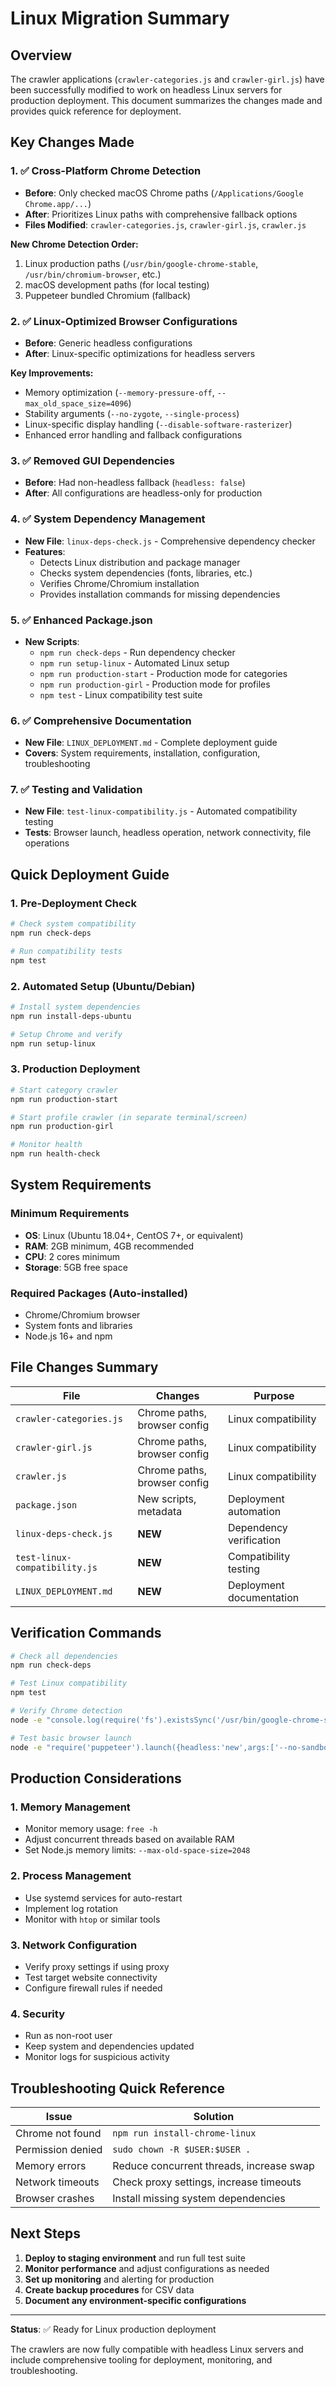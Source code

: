 # Linux Migration Summary

## Overview

The crawler applications (`crawler-categories.js` and `crawler-girl.js`) have been successfully modified to work on headless Linux servers for production deployment. This document summarizes the changes made and provides quick reference for deployment.

## Key Changes Made

### 1. ✅ Cross-Platform Chrome Detection
- **Before**: Only checked macOS Chrome paths (`/Applications/Google Chrome.app/...`)
- **After**: Prioritizes Linux paths with comprehensive fallback options
- **Files Modified**: `crawler-categories.js`, `crawler-girl.js`, `crawler.js`

**New Chrome Detection Order:**
1. Linux production paths (`/usr/bin/google-chrome-stable`, `/usr/bin/chromium-browser`, etc.)
2. macOS development paths (for local testing)
3. Puppeteer bundled Chromium (fallback)

### 2. ✅ Linux-Optimized Browser Configurations
- **Before**: Generic headless configurations
- **After**: Linux-specific optimizations for headless servers

**Key Improvements:**
- Memory optimization (`--memory-pressure-off`, `--max_old_space_size=4096`)
- Stability arguments (`--no-zygote`, `--single-process`)
- Linux-specific display handling (`--disable-software-rasterizer`)
- Enhanced error handling and fallback configurations

### 3. ✅ Removed GUI Dependencies
- **Before**: Had non-headless fallback (`headless: false`)
- **After**: All configurations are headless-only for production

### 4. ✅ System Dependency Management
- **New File**: `linux-deps-check.js` - Comprehensive dependency checker
- **Features**: 
  - Detects Linux distribution and package manager
  - Checks system dependencies (fonts, libraries, etc.)
  - Verifies Chrome/Chromium installation
  - Provides installation commands for missing dependencies

### 5. ✅ Enhanced Package.json
- **New Scripts**: 
  - `npm run check-deps` - Run dependency checker
  - `npm run setup-linux` - Automated Linux setup
  - `npm run production-start` - Production mode for categories
  - `npm run production-girl` - Production mode for profiles
  - `npm test` - Linux compatibility test suite

### 6. ✅ Comprehensive Documentation
- **New File**: `LINUX_DEPLOYMENT.md` - Complete deployment guide
- **Covers**: System requirements, installation, configuration, troubleshooting

### 7. ✅ Testing and Validation
- **New File**: `test-linux-compatibility.js` - Automated compatibility testing
- **Tests**: Browser launch, headless operation, network connectivity, file operations

## Quick Deployment Guide

### 1. Pre-Deployment Check
```bash
# Check system compatibility
npm run check-deps

# Run compatibility tests
npm test
```

### 2. Automated Setup (Ubuntu/Debian)
```bash
# Install system dependencies
npm run install-deps-ubuntu

# Setup Chrome and verify
npm run setup-linux
```

### 3. Production Deployment
```bash
# Start category crawler
npm run production-start

# Start profile crawler (in separate terminal/screen)
npm run production-girl

# Monitor health
npm run health-check
```

## System Requirements

### Minimum Requirements
- **OS**: Linux (Ubuntu 18.04+, CentOS 7+, or equivalent)
- **RAM**: 2GB minimum, 4GB recommended
- **CPU**: 2 cores minimum
- **Storage**: 5GB free space

### Required Packages (Auto-installed)
- Chrome/Chromium browser
- System fonts and libraries
- Node.js 16+ and npm

## File Changes Summary

| File | Changes | Purpose |
|------|---------|---------|
| `crawler-categories.js` | Chrome paths, browser config | Linux compatibility |
| `crawler-girl.js` | Chrome paths, browser config | Linux compatibility |
| `crawler.js` | Chrome paths, browser config | Linux compatibility |
| `package.json` | New scripts, metadata | Deployment automation |
| `linux-deps-check.js` | **NEW** | Dependency verification |
| `test-linux-compatibility.js` | **NEW** | Compatibility testing |
| `LINUX_DEPLOYMENT.md` | **NEW** | Deployment documentation |

## Verification Commands

```bash
# Check all dependencies
npm run check-deps

# Test Linux compatibility
npm test

# Verify Chrome detection
node -e "console.log(require('fs').existsSync('/usr/bin/google-chrome-stable'))"

# Test basic browser launch
node -e "require('puppeteer').launch({headless:'new',args:['--no-sandbox']}).then(b=>b.close())"
```

## Production Considerations

### 1. **Memory Management**
- Monitor memory usage: `free -h`
- Adjust concurrent threads based on available RAM
- Set Node.js memory limits: `--max-old-space-size=2048`

### 2. **Process Management**
- Use systemd services for auto-restart
- Implement log rotation
- Monitor with `htop` or similar tools

### 3. **Network Configuration**
- Verify proxy settings if using proxy
- Test target website connectivity
- Configure firewall rules if needed

### 4. **Security**
- Run as non-root user
- Keep system and dependencies updated
- Monitor logs for suspicious activity

## Troubleshooting Quick Reference

| Issue | Solution |
|-------|----------|
| Chrome not found | `npm run install-chrome-linux` |
| Permission denied | `sudo chown -R $USER:$USER .` |
| Memory errors | Reduce concurrent threads, increase swap |
| Network timeouts | Check proxy settings, increase timeouts |
| Browser crashes | Install missing system dependencies |

## Next Steps

1. **Deploy to staging environment** and run full test suite
2. **Monitor performance** and adjust configurations as needed
3. **Set up monitoring** and alerting for production
4. **Create backup procedures** for CSV data
5. **Document any environment-specific configurations**

---

**Status**: ✅ Ready for Linux production deployment

The crawlers are now fully compatible with headless Linux servers and include comprehensive tooling for deployment, monitoring, and troubleshooting.
